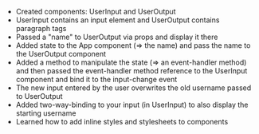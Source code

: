 - Created components: UserInput and UserOutput
- UserInput contains an input element and UserOutput contains paragraph tags
- Passed a "name" to UserOutput via props and display it there
- Added state to the App component (=> the name) and pass the name to the UserOutput component
- Added a method to manipulate the state (=> an event-handler method) and then passed the event-handler method reference to the UserInput component and bind it to the input-change event
- The new input entered by the user overwrites the old username passed to UserOutput
- Added two-way-binding to your input (in UserInput) to also display the starting username
- Learned how to add inline styles and stylesheets to components
 
